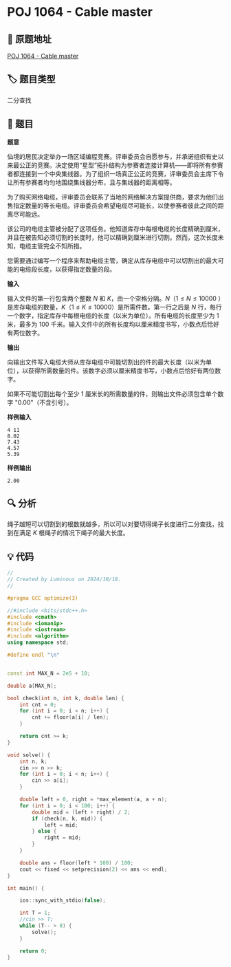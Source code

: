 # POJ 1064 - Cable master

## 🚀 原题地址

[POJ 1064 - Cable master](http://poj.org/problem?id=1064)

## 🏷️ 题目类型

二分查找

## 📜 题目

**题意**

仙境的居民决定举办一场区域编程竞赛。评审委员会自愿参与，并承诺组织有史以来最公正的竞赛。决定使用“星型”拓扑结构为参赛者连接计算机——即将所有参赛者都连接到一个中央集线器。为了组织一场真正公正的竞赛，评审委员会主席下令让所有参赛者均匀地围绕集线器分布，且与集线器的距离相等。

为了购买网络电缆，评审委员会联系了当地的网络解决方案提供商，要求为他们出售指定数量的等长电缆。评审委员会希望电缆尽可能长，以使参赛者彼此之间的距离尽可能远。

该公司的电缆主管被分配了这项任务。他知道库存中每根电缆的长度精确到厘米，并且在被告知必须切割的长度时，他可以精确到厘米进行切割。然而，这次长度未知，电缆主管完全不知所措。

您需要通过编写一个程序来帮助电缆主管，确定从库存电缆中可以切割出的最大可能的电缆段长度，以获得指定数量的段。

**输入**

输入文件的第一行包含两个整数 $N$ 和 $K$，由一个空格分隔。$N$（$1 \leq N \leq 10000$
）是库存电缆的数量，$K$（$1 \leq K \leq 10000$）是所需件数。第一行之后是 $N$
行，每行一个数字，指定库存中每根电缆的长度（以米为单位）。所有电缆的长度至少为 $1$ 米，最多为 $100$
千米。输入文件中的所有长度均以厘米精度书写，小数点后恰好有两位数字。

**输出**

向输出文件写入电缆大师从库存电缆中可能切割出的件的最大长度（以米为单位），以获得所需数量的件。该数字必须以厘米精度书写，小数点后恰好有两位数字。

如果不可能切割出每个至少 $1$ 厘米长的所需数量的件，则输出文件必须包含单个数字 "$0.00$"（不含引号）。

**样例输入**

```text
4 11
8.02
7.43
4.57
5.39
```

**样例输出**

```text
2.00
```

## 🔍 分析

绳子越短可以切割到的根数就越多，所以可以对要切得绳子长度进行二分查找，找到在满足 $K$ 根绳子的情况下绳子的最大长度。

## 💡 代码

```C++
//
// Created by Luminous on 2024/10/18.
//

#pragma GCC optimize(3)

//#include <bits/stdc++.h>
#include <cmath>
#include <iomanip>
#include <iostream>
#include <algorithm>
using namespace std;

#define endl "\n"


const int MAX_N = 2e5 + 10;

double a[MAX_N];

bool check(int n, int k, double len) {
    int cnt = 0;
    for (int i = 0; i < n; i++) {
        cnt += floor(a[i] / len);
    }

    return cnt >= k;
}

void solve() {
    int n, k;
    cin >> n >> k;
    for (int i = 0; i < n; i++) {
        cin >> a[i];
    }

    double left = 0, right = *max_element(a, a + n);
    for (int i = 0; i < 100; i++) {
        double mid = (left + right) / 2;
        if (check(n, k, mid)) {
            left = mid;
        } else {
            right = mid;
        }
    }

    double ans = floor(left * 100) / 100;
    cout << fixed << setprecision(2) << ans << endl;
}

int main() {

    ios::sync_with_stdio(false);

    int T = 1;
    //cin >> T;
    while (T-- > 0) {
        solve();
    }

    return 0;
}
```

